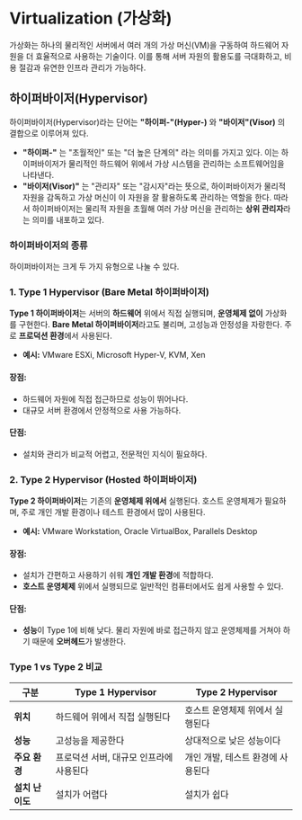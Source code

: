 # Virtualization (가상화)

가상화는 하나의 물리적인 서버에서 여러 개의 가상 머신(VM)을 구동하여 하드웨어 자원을 더 효율적으로 사용하는 기술이다. 이를 통해 서버 자원의 활용도를 극대화하고, 비용 절감과 유연한 인프라 관리가 가능하다.

## 하이퍼바이저(Hypervisor)

하이퍼바이저(Hypervisor)라는 단어는 **"하이퍼-"(Hyper-)** 와 **"바이저"(Visor)** 의 결합으로 이루어져 있다. 
- **"하이퍼-"** 는 "초월적인" 또는 "더 높은 단계의" 라는 의미를 가지고 있다. 이는 하이퍼바이저가 물리적인 하드웨어 위에서 가상 시스템을 관리하는 소프트웨어임을 나타낸다. 
- **"바이저(Visor)"** 는 "관리자" 또는 "감시자"라는 뜻으로, 하이퍼바이저가 물리적 자원을 감독하고 가상 머신이 이 자원을 잘 활용하도록 관리하는 역할을 한다. 따라서 하이퍼바이저는 물리적 자원을 초월해 여러 가상 머신을 관리하는 **상위 관리자**라는 의미를 내포하고 있다.

### 하이퍼바이저의 종류

하이퍼바이저는 크게 두 가지 유형으로 나눌 수 있다.

### 1. Type 1 Hypervisor (Bare Metal 하이퍼바이저)
**Type 1 하이퍼바이저**는 서버의 **하드웨어** 위에서 직접 실행되며, **운영체제 없이** 가상화를 구현한다. **Bare Metal 하이퍼바이저**라고도 불리며, 고성능과 안정성을 자랑한다. 주로 **프로덕션 환경**에서 사용된다.

- **예시:** VMware ESXi, Microsoft Hyper-V, KVM, Xen

#### 장점:
- 하드웨어 자원에 직접 접근하므로 성능이 뛰어나다.
- 대규모 서버 환경에서 안정적으로 사용 가능하다.

#### 단점:
- 설치와 관리가 비교적 어렵고, 전문적인 지식이 필요하다.

### 2. Type 2 Hypervisor (Hosted 하이퍼바이저)
**Type 2 하이퍼바이저**는 기존의 **운영체제 위에서** 실행된다. 호스트 운영체제가 필요하며, 주로 개인 개발 환경이나 테스트 환경에서 많이 사용된다.

- **예시:** VMware Workstation, Oracle VirtualBox, Parallels Desktop

#### 장점:
- 설치가 간편하고 사용하기 쉬워 **개인 개발 환경**에 적합하다.
- **호스트 운영체제** 위에서 실행되므로 일반적인 컴퓨터에서도 쉽게 사용할 수 있다.

#### 단점:
- **성능**이 Type 1에 비해 낮다. 물리 자원에 바로 접근하지 않고 운영체제를 거쳐야 하기 때문에 **오버헤드**가 발생한다.

### Type 1 vs Type 2 비교

| 구분              | Type 1 Hypervisor              | Type 2 Hypervisor              |
| ----------------- | ------------------------------ | ------------------------------ |
| **위치**          | 하드웨어 위에서 직접 실행된다   | 호스트 운영체제 위에서 실행된다 |
| **성능**          | 고성능을 제공한다               | 상대적으로 낮은 성능이다        |
| **주요 환경**     | 프로덕션 서버, 대규모 인프라에 사용된다 | 개인 개발, 테스트 환경에 사용된다 |
| **설치 난이도**   | 설치가 어렵다                  | 설치가 쉽다                    |
